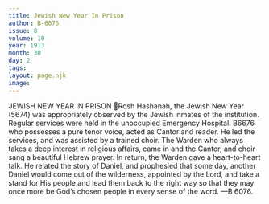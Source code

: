 ```yaml
---
title: Jewish New Year In Prison
author: B-6076
issue: 8
volume: 10
year: 1913
month: 30
day: 2
tags:
layout: page.njk
image:
---
```

JEWISH NEW YEAR IN PRISON Rosh Hashanah, the Jewish New Year (5674) was appropriately observed by the Jewish inmates of the institution. Regular services were held in the unoccupied Emergency Hospital. B6676 who possesses a pure tenor voice, acted as Cantor and reader. He led the services, and was assisted by a trained choir. The Warden who always takes a deep interest in religious affairs, came in and the Cantor, and choir sang a beautiful Hebrew prayer. In return, the Warden gave a heart-to-heart talk. He related the story of Daniel, and prophesied that some day, another Daniel would come out of the wilderness, appointed by the Lord, and take a stand for His people and lead them back to the right way so that they may once more be God’s chosen people in every sense of the word. —B 6076.
